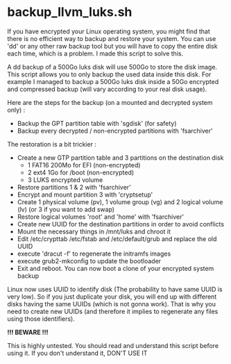 # backup_llvm_luks.sh

If you have encrypted your Linux operating system, you might find that there is no efficient way to backup and restore your system. You can use 'dd' or any other raw backup tool but you will have to copy the entire disk each time, which is a problem. I made this script to solve this.

A dd backup of a 500Go luks disk will use 500Go to store the disk image. This script allows you to only backup the used data inside this disk. For example I managed to backup a 500Go luks disk inside a 50Go encrypted and compressed backup (will vary according to your real disk usage).

Here are the steps for the backup (on a mounted and decrypted system only) :
- Backup the GPT partition table with 'sgdisk' (for safety)
- Backup every decrypted / non-encrypted partitions with 'fsarchiver'

The restoration is a bit trickier :
- Create a new GTP partition table and 3 partitions on the destination disk
  - 1 FAT16 200Mo for EFI (non-encrypted)
  - 2 ext4 1Go for /boot (non-encrypted)
  - 3 LUKS encrypted volume
- Restore partitions 1 & 2 with 'fsarchiver'
- Encrypt and mount partition 3 with 'cryptsetup'
- Create 1 physical volume (pv), 1 volume group (vg) and 2 logical volume (lv) (or 3 if you want to add swap)
- Restore logical volumes 'root' and 'home' with 'fsarchiver'
- Create new UUID for the destination partitions in order to avoid conflicts
- Mount the necessary things in /mnt/luks and chroot it
- Edit /etc/crypttab /etc/fstab and /etc/default/grub and replace the old UUID
- execute 'dracut -f' to regenerate the initramfs images
- execute grub2-mkconfig to update the bootloader
- Exit and reboot. You can now boot a clone of your encrypted system backup

Linux now uses UUID to identify disk (The probability to have same UUID is very low). So if you just duplicate your disk, you will end up with different disks having the same UUIDs (which is not gonna work). That is why you need to create new UUIDs (and therefore it implies to regenerate any files using those identifiers).

**!!! BEWARE !!!**

This is highly untested. You should read and understand this script before using it. If you don't understand it, DON'T USE IT